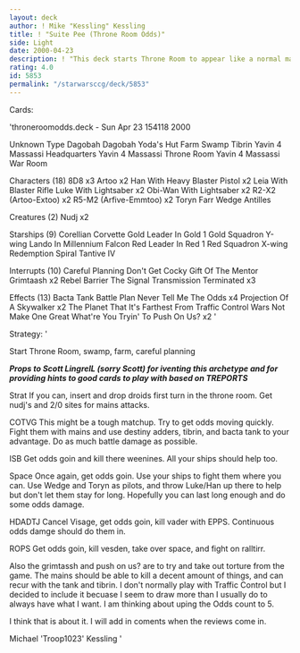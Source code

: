 ```yaml
---
layout: deck
author: ! Mike "Kessling" Kessling
title: ! "Suite Pee (Throne Room Odds)"
side: Light
date: 2000-04-23
description: ! "This deck starts Throne Room to appear like a normal mains deck. It actually isn't...It's gasp Odds"
rating: 4.0
id: 5853
permalink: "/starwarsccg/deck/5853"
---
```

Cards: 

'throneroomodds.deck - Sun Apr 23 154118 2000


Unknown Type
Dagobah
Dagobah Yoda's Hut
Farm
Swamp
Tibrin
Yavin 4 Massassi Headquarters
Yavin 4 Massassi Throne Room
Yavin 4 Massassi War Room

Characters (18)
8D8  x3
Artoo  x2
Han With Heavy Blaster Pistol  x2
Leia With Blaster Rifle
Luke With Lightsaber  x2
Obi-Wan With Lightsaber  x2
R2-X2 (Artoo-Extoo)  x2
R5-M2 (Arfive-Emmtoo)  x2
Toryn Farr
Wedge Antilles

Creatures (2)
Nudj  x2

Starships (9)
Corellian Corvette
Gold Leader In Gold 1
Gold Squadron Y-wing
Lando In Millennium Falcon
Red Leader In Red 1
Red Squadron X-wing
Redemption
Spiral
Tantive IV

Interrupts (10)
Careful Planning
Don't Get Cocky
Gift Of The Mentor
Grimtaash  x2
Rebel Barrier
The Signal
Transmission Terminated  x3

Effects (13)
Bacta Tank
Battle Plan
Never Tell Me The Odds	x4
Projection Of A Skywalker  x2
The Planet That It's Farthest From
Traffic Control
Wars Not Make One Great
What're You Tryin' To Push On Us?  x2
'

Strategy: '

Start Throne Room, swamp, farm, careful planning

*******Props to Scott LingrelL (sorry Scott) for iventing this archetype and for providing hints to good cards to play with based on TREPORTS*******


Strat If you can, insert and drop droids first turn in the throne room. Get nudj's and 2/0 sites for mains attacks.

COTVG This might be a tough matchup. Try to get odds moving quickly. Fight them with mains and use destiny adders, tibrin, and bacta tank to your advantage. Do as much battle damage as possible.

ISB Get odds goin and kill there weenines. All your ships should help too.

Space Once again, get odds goin. Use your ships to fight them where you can. Use Wedge and Toryn as pilots, and throw Luke/Han up there to help but don't let them stay for long. Hopefully you can last long enough and do some odds damage.

HDADTJ Cancel Visage, get odds goin, kill vader with EPPS. Continuous odds damge should do them in.

ROPS Get odds goin, kill vesden, take over space, and fight on ralltirr.

Also the grimtassh and push on us? are to try and take out torture from the game. The mains should be able to kill a decent amount of things, and can recur with the tank and tibrin. I don't normally play with Traffic Control but I decided to include it becuase I seem to draw more than I usually do to always have what I want. I am thinking about uping the Odds count to 5.

I think that is about it. I will add in coments when the reviews come in.


Michael 'Troop1023' Kessling	  '
